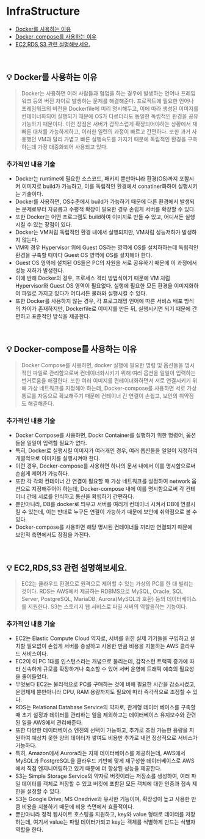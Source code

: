 # InfraStructure

- [Docker를 사용하는 이유](#%EF%B8%8F-docker를-사용하는-이유)
- [Docker-compose를 사용하는 이유](#%EF%B8%8F-docker-compose를-사용하는-이유)
- [EC2,RDS,S3 관련 설명해보세요.](#%EF%B8%8F-ec2,rdS,s3-관련-설명해보세요)

 
<br>

## 💡️ Docker를 사용하는 이유
> Docker는 사용하면 여러 사람들과 협업을 하는 경우에 발생하는 언어나 프레임워크 등의 버전 차이로 발생하는 문제를 해결해준다. 프로젝트에 필요한 언어나 프레임워크의 버전을 Dockerfile에 미리 명시해두고, 이에 따라 생성된 이미지를 컨테이너화되어 실행되기 때문에 OS가 다르더라도 동일한 독립적인 환경을 공유 가능하기 때문이다. 이런 장점은 서버가 갑작스럽게 확장되어야하는 상황에서 재빠른 대처를 가능하게하고, 이러한 일련의 과정이 빠르고 간편하다. 또한 과거 사용했던 VM과 달리 가볍고 빠른 실행속도를 가지기 때문에 독립적인 환경을 구축하는데 가장 대중화되어 사용되고 있다.


### 추가적인 내용 기술
- Docker는 runtime에 필요한 소스코드, 패키지 뿐만아니라 환경(OS)까지 포함시켜 이미지로 build가 가능하고, 이를 독립적인 환경에서 conatiner화하여 실행시키는 기술이다.
- Docker를 사용하면, OS수준에서 build가 가능하기 때문에 다른 환경에서 발생되는 문제로부터 자유롭고 수평적 확장이 필요한 경우 손쉽게 서버를 확장할 수 있다.
- 또한 Docker는 어떤 프로그램도 build하여 이미지로 만들 수 있고, 어디서든 실행시킬 수 있는 장점이 있다.
- Docker는 VM처럼 독립적인 환경 내에서 실행되지만, VM처럼 성능저하가 발생하지 않는다.
- VM의 경우 Hypervisor 위에 Guest OS라는 영역에 OS를 설치하하는데 독립적인 환경을 구축할 때마다 Guest OS 영역에 OS를 설치해야 한다.
- Guest OS 영역에 설치된 OS들은 PC의 자원을 서로 공유하기 때문에 이 과정에서 성능 저하가 발생한다.
- 이에 반해 Docker의 경우, 프로세스 격리 방법식이기 때문에 VM 처럼 Hypervisor와 Guest OS 영역이 필요없다. 실행에 필요한 모든 환경을 이미지화하여 파일로 가지고 있다가 어디서든 불러와 실행시킬 수 있다.
- 또한 Docker를 사용하지 않는 경우, 각 프로그래밍 언어에 따른 서비스 배포 방식의 차이가 존재하지만, Dockerfile로 이미지를 만든 뒤, 실행시키면 되기 때문에 간편하고 표준적인 방식을 제공한다.


<br>

## 💡️ Docker-compose를 사용하는 이유
> Docker Compose를 사용하면, docker 실행에 필요한 명령 및 옵션들을 명시적인 파일로 관리함으로써 컨테이너화시키기 위해 여러 옵션을 일일이 입력하는 번거로움을 해결한다. 또한 여러 이미지를 컨테이너화하면서 서로 연결시키기 위해 가상 네트워크를 지정해야 하는데, Docker-compose를 사용하면 서로 가상 통로를 자동으로 확보해주기 때문에 컨테이너 간 연결이 손쉽고, 보안의 취약점도 해결해준다.


### 추가적인 내용 기술
- Docker Compose를 사용하면, Dockr Container를 실행하기 위한 명령어, 옵션들을 일일이 입력할 필요가 없다.
- 특히, Docker로 실행시킬 이미지가 여러개인 경우, 여러 옵션들을 일일이 지정하여 개별적으로 이미지를 실행시켜야 한다.
- 이런 경우, Docker-compose를 사용하면 하나의 문서 내에서 이를 명시함으로써 손쉽게 제어가 가능하다.
- 또한 각 각의 컨테이너 간 연결이 필요할 때 가상 네트워크를 설정하여 network 옵션으로 지정해주어야 하는데, Docker-compose 내에 이를 명시함으로써 각 컨테이너 간에 서로를 인식하고 통신을 확립하기 간편하다.
- 뿐만아니라, DB를 docker로 띄우고 서버를 여러개 컨테이너 시켜서 DB에 연결시킬 수 있는데, 이는 반대로 누구든 연결이 가능하기 때문에 보안에 취약점으로 볼 수 있다.
- Docker-compose를 사용하면 해당 명시된 컨테이너들 끼리만 연결되기 때문에 보안적 측면에서도 장점을 가진다.

<br>

## 💡️ EC2,RDS,S3 관련 설명해보세요.
> EC2는 클라우드 환경으로 원격으로 제어할 수 있는 가상의 PC를 한 대 빌리는 것이다. RDS는 AWS에서 제공하는 RDBMS으로 MySQL, Oracle, SQL Server, PostgreSQL, MariaDB, Aurora(MySQL과 호환) 등의 데이터베이스를 지원한다. S3는 스토리지 웹 서비스로 파일 서버의 역할을하는 기능이다. 

### 추가적인 내용 기술
- EC2는 Elastic Compute Cloud 약자로, 서버를 위한 실제 기기들을 구입하고 설치할 필요없이 손쉽게 서버를 증설하고 사용한 만큼 비용을 지불하는 AWS 클라우드 서비스이다.
- EC2이 이 PC 1대를 인스턴스라는 개념으로 불리는데, 갑작스런 트랙픽 증가에 따라 신속하게 규모를 확장하거나 축소할 수 있어 서버 운영에 트래픽 예측의 필요성을 줄어들었다.
- 무엇보다 EC2는 물리적으로 PC를 구매하는 것에 비해 필요한 시간을 감소시켰고, 운영체제 뿐만아니라 CPU, RAM 용량까지도 필요에 따라 즉각적으로 조정할 수 있다.
- RDS는 Relational Database Service의 약자로, 관계형 데이터 베이스를 구축할 때 초기 설정과 데이터를 관리하는 일을 제외하고는 데이터베이스 유지보수와 관련된 일을 AWS에서 관리해준다.
- 또한 다양한 데이터베이스 엔진의 선택이 가능하고, 추가로 조정 가능한 용량을 지원하여 예상치 못한 양의 데이터가 쌓여도 비용만 추가로 내면 정상적으로 서비스가 가능하다.
- 특히, Amazon에서 Aurora라는 자체 데이터베이스를 제공하는데, AWS에서 MySQL과 PostgreSQL을 클라우드 기반에 맞게 재구성한 데이터베이스로 AWS에서 직접 엔지니어링하고 있기 때문에 더 향상된 성능을 제공한다.
- S3는 Simple Storage Service의 약자로 버킷이라는 저장소를 생성하여, 여러 파일 데이터를 객체로 저장할 수 있고 버킷에 포함된 모든 객체에 대한 인증과 접속 제한을 설정할 수 있다.
- S3는 Google Drive, MS Onedrive와 유사한 기능이며, 확장성이 높고 사용한 만큼 비용을 지불하기 때문에 비용 측면에서 효율적이다.
- 뿐만아니라 정적 웹사이트 호스팅을 지원하고, key와 value 형태로 데이터를 저장하는데, 여기서 value는 파일 데이터가되고 key는 객체를 식별하게 만드는 식별자 역할을 한다.

<br>